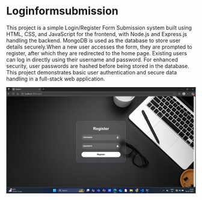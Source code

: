 # Loginformsubmission
This project is a simple Login/Register Form Submission system built using HTML, CSS, and JavaScript for the frontend, with Node.js and Express.js handling the backend.
MongoDB is used as the database to store user details securely.When a new user accesses the form, they are prompted to register, after which they are redirected to the home page. 
Existing users can log in directly using their username and password.
For enhanced security, user passwords are hashed before being stored in the database. 
 This project demonstrates basic user authentication and secure data handling in a full-stack web application.

![image alt](https://github.com/Gopika-T2103/Loginformsubmission/blob/main/Register.png)
